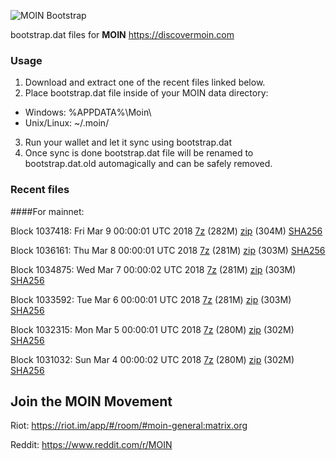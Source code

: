 ![MOIN Bootstrap](https://i.imgur.com/KjM1jMp.jpg)

bootstrap.dat files for **MOIN** https://discovermoin.com

### Usage

1. Download and extract one of the recent files linked below.
2. Place bootstrap.dat file inside of your MOIN data directory:
 - Windows: %APPDATA%\Moin\
 - Unix/Linux: ~/.moin/
3. Run your wallet and let it sync using bootstrap.dat
4. Once sync is done bootstrap.dat file will be renamed to bootstrap.dat.old automagically and can be safely removed.


### Recent files

####For mainnet:

Block 1037418: Fri Mar  9 00:00:01 UTC 2018 [7z](https://transfer.sh/OC2l5/bootstrap.dat.20180309.7z) (282M) [zip](https://transfer.sh/WAuQz/bootstrap.dat.20180309.zip) (304M) [SHA256](https://transfer.sh/wvz6F/sha256.txt)

Block 1036161: Thu Mar  8 00:00:01 UTC 2018 [7z](https://transfer.sh/D9Mv8/bootstrap.dat.20180308.7z) (281M) [zip](https://transfer.sh/2sXb8/bootstrap.dat.20180308.zip) (303M) [SHA256](https://transfer.sh/QEoq9/sha256.txt)

Block 1034875: Wed Mar  7 00:00:02 UTC 2018 [7z](https://transfer.sh/8xOAR/bootstrap.dat.20180307.7z) (281M) [zip](https://transfer.sh/ZWVxe/bootstrap.dat.20180307.zip) (303M) [SHA256](https://transfer.sh/1OmV8/sha256.txt)

Block 1033592: Tue Mar  6 00:00:01 UTC 2018 [7z](https://transfer.sh/Z6lKc/bootstrap.dat.20180306.7z) (281M) [zip](https://transfer.sh/KyKOI/bootstrap.dat.20180306.zip) (303M) [SHA256](https://transfer.sh/YJgOG/sha256.txt)

Block 1032315: Mon Mar  5 00:00:01 UTC 2018 [7z](https://transfer.sh/o6WY6/bootstrap.dat.20180305.7z) (280M) [zip](https://transfer.sh/GYerS/bootstrap.dat.20180305.zip) (302M) [SHA256](https://transfer.sh/8rMdn/sha256.txt)

Block 1031032: Sun Mar  4 00:00:02 UTC 2018 [7z](https://transfer.sh/KQEja/bootstrap.dat.20180304.7z) (280M) [zip](https://transfer.sh/Esgqe/bootstrap.dat.20180304.zip) (302M) [SHA256](https://transfer.sh/KuFD4/sha256.txt)

## Join the MOIN Movement

Riot: https://riot.im/app/#/room/#moin-general:matrix.org

Reddit: https://www.reddit.com/r/MOIN
